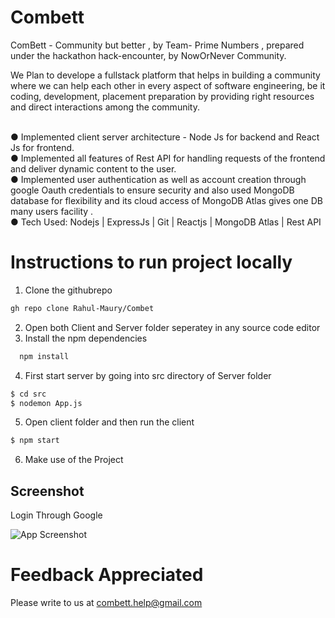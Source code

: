 # Combett
 ComBett - Community but better , by  Team- Prime Numbers , prepared under the hackathon hack-encounter, by NowOrNever Community.


We Plan to develope a fullstack platform that helps in building a community where we can help each other in
every aspect of software engineering, be it coding, development, placement preparation by providing
right resources and direct interactions among the community.</br></br>

● Implemented client server architecture - Node Js for backend and React Js for frontend.</br>
● Implemented all features of Rest API for handling requests of the frontend and deliver dynamic content to the user.</br>
● Implemented user authentication as well as account creation through google Oauth credentials to ensure security and also used MongoDB database for flexibility and
its cloud access of MongoDB Atlas gives one DB many users facility .</br>
● Tech Used: Nodejs | ExpressJs | Git | Reactjs | MongoDB Atlas | Rest API</br>



# Instructions to run project locally 
   1. Clone the githubrepo

 
 ```bash
gh repo clone Rahul-Maury/Combet
```
2. Open both Client and Server folder seperatey in any source code editor
3. Install the npm dependencies

```bash
  npm install
```
4.  First start server by going into src directory of Server folder
```bash
$ cd src
$ nodemon App.js
```
5. Open client folder and then run the client 
 ```bash
$ npm start
```
6. Make use of the Project



## Screenshot
Login Through Google


![App Screenshot](https://i.ibb.co/rt4cWqD/Screenshot-from-2022-05-18-10-55-29.png?text=App+Screenshot)



# Feedback Appreciated
Please write to us at combett.help@gmail.com

